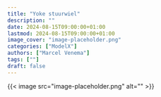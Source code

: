```yaml
---
title: "Yoke stuurwiel"
description: ""
date: 2024-08-15T09:00:00+01:00
lastmod: 2024-08-15T09:00:00+01:00
image_cover: "image-placeholder.png"
categories: ["ModelX"]
authors: ["Marcel Venema"] 
tags: [""]
draft: false
---
```



{{< image src="image-placeholder.png" alt="" >}}
